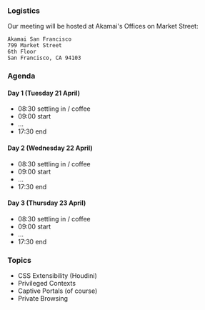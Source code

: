 ### Logistics

Our meeting will be hosted at Akamai's Offices on Market Street:

    Akamai San Francisco
    799 Market Street
    6th Floor
    San Francisco, CA 94103


### Agenda

#### Day 1 (Tuesday 21 April)

* 08:30 settling in / coffee
* 09:00 start
* ...
* 17:30 end

#### Day 2 (Wednesday 22 April)

* 08:30 settling in / coffee
* 09:00 start
* ...
* 17:30 end

#### Day 3 (Thursday 23 April)

* 08:30 settling in / coffee
* 09:00 start
* ...
* 17:30 end


### Topics

* CSS Extensibility (Houdini)
* Privileged Contexts
* Captive Portals (of course)
* Private Browsing
